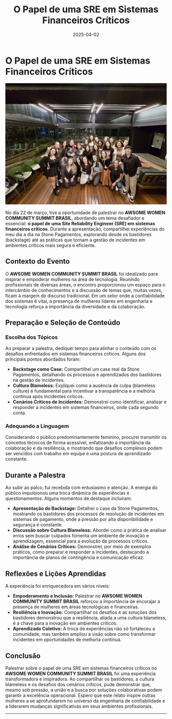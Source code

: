 ﻿---
title: "O Papel de uma SRE em Sistemas Financeiros Críticos"
draft: false 
date: 2025-04-02
categories:
  - Institucional
tags:
  - história
  - comunidade
  - Palestra
  - Diversidade e Inclusão
authors:
  - anacarolyne
# readtime: 3
comments: true
---


# O Papel de uma SRE em Sistemas Financeiros Críticos

![awesome](img/2025_04_02_ana_palestra_aws/post.jpeg)

No dia 22 de março, tive a oportunidade de palestrar no **AWSOME WOMEN COMMUNITY SUMMIT BRASIL**, abordando um tema desafiador e essencial: **o papel de uma Site Reliability Engineer (SRE) em sistemas financeiros críticos**. Durante a apresentação, compartilhei experiências do meu dia a dia na Stone Pagamentos, explorando desde os bastidores (backstage) até as práticas que tornam a gestão de incidentes em ambientes críticos mais segura e eficiente.

<!-- more -->

## Contexto do Evento

O **AWSOME WOMEN COMMUNITY SUMMIT BRASIL** foi idealizado para inspirar e empoderar mulheres na área de tecnologia. Reunindo profissionais de diversas áreas, o encontro proporcionou um espaço para o intercâmbio de conhecimentos e a discussão de temas que, muitas vezes, ficam à margem do discurso tradicional. Em um setor onde a confiabilidade dos sistemas é vital, a presença de mulheres líderes em engenharia e tecnologia reforça a importância da diversidade e da colaboração.

## Preparação e Seleção de Conteúdo

### Escolha dos Tópicos

Ao preparar a palestra, dediquei tempo para alinhar o conteúdo com os desafios enfrentados em sistemas financeiros críticos. Alguns dos principais pontos abordados foram:

- **Backstage como Case:** Compartilhei um case real da Stone Pagamentos, detalhando os processos e aprendizados dos bastidores na gestão de incidentes.
- **Cultura Blameless:** Expliquei como a ausência de culpa (blameless culture) é fundamental para incentivar a transparência e a melhoria contínua após incidentes críticos.
- **Cenários Críticos de Incidentes:** Demonstrei como identificar, analisar e responder a incidentes em sistemas financeiros, onde cada segundo conta.

### Adequando a Linguagem

Considerando o público predominantemente feminino, procurei transmitir os conceitos técnicos de forma acessível, enfatizando a importância da colaboração e da resiliência, e mostrando que desafios complexos podem ser vencidos com trabalho em equipe e uma postura de aprendizado constante.

## Durante a Palestra

Ao subir ao palco, fui recebida com entusiasmo e atenção. A energia do público impulsionou uma troca dinâmica de experiências e questionamentos. Alguns momentos de destaque incluíram:

- **Apresentação do Backstage:** Detalhei o case da Stone Pagamentos, mostrando os bastidores dos processos de resolução de incidentes em sistemas de pagamento, onde a pressão por alta disponibilidade e segurança é constante.
- **Discussão sobre Cultura Blameless:** Abordei como a prática de analisar erros sem buscar culpados fomenta um ambiente de inovação e aprendizagem, essencial para a evolução de processos críticos.
- **Análise de Cenários Críticos:** Demonstrei, por meio de exemplos práticos, como preparar e responder a incidentes, destacando a importância de planos de contingência e comunicação eficaz.

## Reflexões e Lições Aprendidas

A experiência foi enriquecedora em vários níveis:

- **Empoderamento e Inclusão:** Palestrar no **AWSOME WOMEN COMMUNITY SUMMIT BRASIL** reforçou a importância de encorajar a presença de mulheres em áreas tecnológicas e financeiras.
- **Resiliência e Inovação:** Compartilhar os desafios e as soluções dos bastidores demonstrou que a resiliência, aliada a uma cultura blameless, é a chave para a inovação em ambientes críticos.
- **Aprendizado Coletivo:** A troca de experiências não só fortaleceu a comunidade, mas também ampliou a visão sobre como transformar incidentes em oportunidades de melhoria contínua.

## Conclusão

Palestrar sobre o papel de uma SRE em sistemas financeiros críticos no **AWSOME WOMEN COMMUNITY SUMMIT BRASIL** foi uma experiência transformadora e inspiradora. Ao compartilhar os bastidores, a cultura blameless e os desafios dos cenários críticos, pude demonstrar que, mesmo sob pressão, a união e a busca por soluções colaborativas podem garantir a excelência operacional. Espero que este relato inspire outras mulheres a se aprofundarem no universo da engenharia de confiabilidade e a liderarem mudanças significativas em seus ambientes profissionais.

---